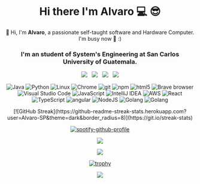 <h1 align="center">   
  Hi there I'm Alvaro 💻 😎 
</h1>


<p align="center"> 
  📢 Hi, I'm <b>Alvaro</b>, a passionate self-taught software and Hardware Computer. I'm busy now 🥑
  :)
</p>
<h3 align="center">I'm an student of System's Engineering at San Carlos University of Guatemala.</h3>
<p align="center">
  <a href="mailto:socop2412@gmail.com"><img src="https://img.shields.io/badge/Gmail-D14836?style=for-the-badge&logo=gmail&logoColor=white&link=mailto:socop2412@gmail.com"/></a>&nbsp;&nbsp;
  <a href=""><img src="https://img.shields.io/badge/Stack_Overflow-FE7A16?style=for-the-badge&logo=stack-overflow&logoColor=white&link=https://stackoverflow.com/users/6112286/mr-mars?tab=profile"/></a>&nbsp;&nbsp;
<!--   <a href=""><img src="https://img.shields.io/badge/Discord-7289DA?style=for-the-badge&logo=discord&logoColor=white&link=https://discord.gg/FR9R8dH"/></a>&nbsp;&nbsp; -->
  <a href="https://twitter.com/borjapazr"><img src="https://img.shields.io/badge/Twitter-1DA1F2?style=for-the-badge&logo=twitter&logoColor=white&link=https://twitter.com/borjapazr"/></a>&nbsp;&nbsp;
  <a href="https://www.linkedin.com"><img src="https://img.shields.io/badge/LinkedIn-0077B5?style=for-the-badge&logo=linkedin&logoColor=white&link=https://www.linkedin.com/in/borjapazr"/></a>
</p>

<p align="center">   
  <img alt="Java" src="https://img.shields.io/badge/-Java-007396?style=flat-square&logo=Java&logoColor=white" />  
  <img alt="Python" src="https://img.shields.io/badge/-Python-3776AB?style=flat-square&logo=Python&logoColor=white" />          
  <img alt="Linux" src="https://img.shields.io/badge/-Linux-FCC624?style=flat-square&logo=Linux&logoColor=white" />
  <img alt="Chrome" src="https://img.shields.io/badge/-Chrome-4285F4?style=flat-square&logo=Google+Chrome&logoColor=white" />                     
  <img alt="git" src="https://img.shields.io/badge/-Git-F05032?style=flat-square&logo=git&logoColor=white" />
  <img alt="npm" src="https://img.shields.io/badge/-NPM-CB3837?style=flat-square&logo=npm&logoColor=white" />
  <img alt="html5" src="https://img.shields.io/badge/-HTML5-E34F26?style=flat-square&logo=html5&logoColor=white" />  
  <img alt="Brave browser" src="https://img.shields.io/badge/-Opera_GX-ff0000?style=flat-square&logo=opera&logoColor=white" />
  <img alt="Visual Studio Code" src="https://img.shields.io/badge/-Visual_Studio_Code-007ACC?style=flat-square&logo=Visual+Studio+Code&logoColor=white" />
  <!-- <img alt="Spring" src="https://img.shields.io/badge/-Spring-6DB33F?style=flat-square&logo=Spring&logoColor=white" /> -->

  <!-- <img alt="ESLint" src="https://img.shields.io/badge/-ESLint-6464e2?style=flat-square&logo=Eslint&logoColor=white" /> -->         

  <!-- <img alt="MariaDB" src="https://img.shields.io/badge/-MariaDB-003545?style=flat-square&logo=MariaDB&logoColor=white" />  

  <img alt="PostgreSQL" src="https://img.shields.io/badge/-PostgreSQL-336791?style=flat-square&logo=PostgreSQL&logoColor=white" />

  <img alt="Kafka" src="https://img.shields.io/badge/-Kafka-231F20?style=flat-square&logo=Apache+Kafka&logoColor=white" />

  <img alt="Redis" src="https://img.shields.io/badge/-Redis-DC382D?style=flat-square&logo=Redis&logoColor=white" />

  <img alt="JWT" src="https://img.shields.io/badge/-JWT-000000?style=flat-square&logo=JSON+Web+Tokens&logoColor=white" /> -->

  <img alt="JavaScript" src="https://img.shields.io/badge/-JavaScript-F7DF1E?style=flat-square&logo=JavaScript&logoColor=white" />
   <img alt="IntelliJ IDEA" src="https://img.shields.io/badge/-IntelliJ_IDEA-000000?style=flat-square&logo=IntelliJ+IDEA&logoColor=white" />
<!--   <img alt="WebStorm" src="https://img.shields.io/badge/-WebStorm-000000?style=flat-square&logo=WebStorm&logoColor=white" /> -->
<!--   <img alt="DigitalOcean" src="https://img.shields.io/badge/-DigitalOcean-0080FF?style=flat-square&logo=DigitalOcean&logoColor=white" />  -->

<!-- 
  <img alt="Yarn" src="https://img.shields.io/badge/-Yarn-2C8EBB?style=flat-square&logo=Yarn&logoColor=white" /> -->

  <img alt="AWS" src="https://img.shields.io/badge/-AWS-FF9900?style=flat-square&logo=amazon&logoColor=white" />

 <img alt="React" src="https://img.shields.io/badge/-React-45b8d8?style=flat-square&logo=react&logoColor=white" /> 
  <!-- <img alt="Webpack" src="https://img.shields.io/badge/-Webpack-8DD6F9?style=flat-square&logo=webpack&logoColor=white" />  -->
  <!-- <img alt="Docker" src="https://img.shields.io/badge/-Docker-46a2f1?style=flat-square&logo=docker&logoColor=white" /> -->
  <img alt="TypeScript" src="https://img.shields.io/badge/-TypeScript-007ACC?style=flat-square&logo=typescript&logoColor=white" />
  <!-- <img alt="Insomnia" src="https://img.shields.io/badge/-Insomnia-5849BE?style=flat-square&logo=insomnia&logoColor=white" /> -->
  <!-- <img alt="redux" src="https://img.shields.io/badge/-Redux-764ABC?style=flat-square&logo=redux&logoColor=white" /> -->
  <!-- <img alt="Sass" src="https://img.shields.io/badge/-Sass-CC6699?style=flat-square&logo=sass&logoColor=white" /> -->  
   <img alt="angular" src="https://img.shields.io/badge/-Angular-DD0031?style=flat-square&logo=angular&logoColor=white" /> 
<!-- <img alt="d3js" src="https://img.shields.io/badge/-D3.js-F9A03C?style=flat-square&logo=d3.js&logoColor=white" /> -->
  <!-- <img alt="Prettier" src="https://img.shields.io/badge/-Prettier-F7B93E?style=flat-square&logo=prettier&logoColor=white" /> -->
  <!-- <img alt="MongoDB" src="https://img.shields.io/badge/-MongoDB-13aa52?style=flat-square&logo=mongodb&logoColor=white" /> -->
  <img alt="NodeJS" src="https://img.shields.io/badge/-NodeJS-43853d?style=flat-square&logo=Node.js&logoColor=white" />
  <img alt="Golang" src="https://img.shields.io/badge/-Golang-8BCCFF?style=flat-square&logo=go&logoColor=blue" />
  <img alt="Golang" src="https://img.shields.io/badge/-Android-0168A7?style=flat&logo=android&logoColor=green" />
  
  
  <!-- <img alt="SonarQube" src="https://img.shields.io/badge/-SonarQube-4E9BCD?style=flat-square&logo=SonarQube&logoColor=white" />
  <img alt="Grafana" src="https://img.shields.io/badge/-Grafana-F46800?style=flat-square&logo=Grafana&logoColor=white" /> -->
</p>


<div align="center">
[![GitHub Streak](https://github-readme-streak-stats.herokuapp.com?user=Alvaro-SP&theme=dark&border_radius=8)](https://git.io/streak-stats)
</div>





<p dir="auto" align="center"><a href="https://spotify-github-profile.vercel.app/api/view?uid=3163lwvqslq2xclv62w23ey4avwm&amp;redirect=true" rel="nofollow"><img src="https://camo.githubusercontent.com/b4d4ee489a647ba4d6915dbd5caa53b36c15f533934db137e4082475c6fa0d17/68747470733a2f2f73706f746966792d6769746875622d70726f66696c652e76657263656c2e6170702f6170692f766965773f7569643d333136336c777671736c713278636c7636327732336579346176776d26636f7665725f696d6167653d74727565267468656d653d64656661756c74266261725f636f6c6f723d353362313466266261725f636f6c6f725f636f7665723d66616c7365" alt="spotify-github-profile" data-canonical-src="https://spotify-github-profile.vercel.app/api/view?uid=3163lwvqslq2xclv62w23ey4avwm&amp;cover_image=true&amp;theme=default&amp;bar_color=53b14f&amp;bar_color_cover=false" style="max-width: 100%;"></a></p>


<p align="center">
  <a href="#"><img src="https://github-readme-stats.vercel.app/api?username=Alvaro-SP&show_icons=true&theme=highcontrast&cache_seconds=7200&border_radius=30&card_width=650&line_height=35&hide_progress=false&count_private=false&include_all_commits=true"/></a>
<!--   https://github-readme-stats.vercel.app/api?username=Alvaro-SP&show_icons=true&theme=highcontrast&border_color=08FA1A&cache_seconds=7200&border_radius=30&card_width=650&line_height=35&hide_progress=false&count_private=false&include_all_commits=true -->
<!--   https://github-readme-stats.vercel.app/api?username=Alvaro-SP&show_icons=true&theme=cobalt&count_private=false&include_all_commits=true -->
</p>

<p align="center">
  <a href="https://github.com/Alvaro-SP/Alvaro-SP/pulls"><img src="https://img.shields.io/badge/Ask%20me-anything-1abc9c.svg?style=for-the-badge&link=https://github.com/borjapazr/borjapazr/issues"/></a>
</p>
<p align="center">
  <a href="https://github.com/Alvaro-SP/Alvaro-SP">
<img src="https://camo.githubusercontent.com/02d53ff106c7aa15c9456f341074bf409a8970f6e285bbd101642f732926b1b8/68747470733a2f2f6769746875622d70726f66696c652d74726f7068792e76657263656c2e6170702f3f757365726e616d653d6d616e75656c6d6972616e64613939267468656d653d64726163756c612672616e6b3d5345435245542c5353532c53532c532c4141412c41412c412c422c43" alt="trophy" data-canonical-src="https://github-profile-trophy.vercel.app/?username=Alvaro-SP&amp;theme=dracula&amp;rank=SECRET,SSS,SS,S,AAA,AA,A,B,C" style="max-width: 100%;"></a>
</p>

<p align="center">
  <a href="https://github.com/Alvaro-SP/Alvaro-SP"><img src="https://github-readme-stats.vercel.app/api/top-langs/?username=Alvaro-SP&layout=compact&show_icons=true&theme=radical"/></a>
</p>
<!---
Alvaro-SP/Alvaro-SP is a ✨ special ✨ repository because its `README.md` (this file) appears on your GitHub profile.
You can click the Preview link to take a look at your changes.   
<p align="center">
  <a href="https://github.com/Alvaro-SP/Alvaro-SP/pulls"><img src="https://wahler.digital/images/sinkr/SiNKR.X100.800x200.gif"/></a>
</p>
--->
